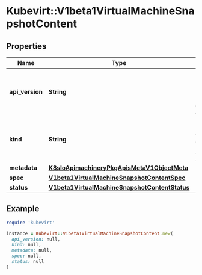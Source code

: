 # Kubevirt::V1beta1VirtualMachineSnapshotContent

## Properties

| Name | Type | Description | Notes |
| ---- | ---- | ----------- | ----- |
| **api_version** | **String** | APIVersion defines the versioned schema of this representation of an object. Servers should convert recognized schemas to the latest internal value, and may reject unrecognized values. More info: https://git.k8s.io/community/contributors/devel/sig-architecture/api-conventions.md#resources | [optional] |
| **kind** | **String** | Kind is a string value representing the REST resource this object represents. Servers may infer this from the endpoint the client submits requests to. Cannot be updated. In CamelCase. More info: https://git.k8s.io/community/contributors/devel/sig-architecture/api-conventions.md#types-kinds | [optional] |
| **metadata** | [**K8sIoApimachineryPkgApisMetaV1ObjectMeta**](K8sIoApimachineryPkgApisMetaV1ObjectMeta.md) |  | [optional] |
| **spec** | [**V1beta1VirtualMachineSnapshotContentSpec**](V1beta1VirtualMachineSnapshotContentSpec.md) |  |  |
| **status** | [**V1beta1VirtualMachineSnapshotContentStatus**](V1beta1VirtualMachineSnapshotContentStatus.md) |  | [optional] |

## Example

```ruby
require 'kubevirt'

instance = Kubevirt::V1beta1VirtualMachineSnapshotContent.new(
  api_version: null,
  kind: null,
  metadata: null,
  spec: null,
  status: null
)
```

